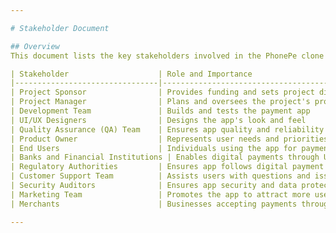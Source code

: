 ```yaml
---

# Stakeholder Document

## Overview
This document lists the key stakeholders involved in the PhonePe clone project. These stakeholders include individuals, groups, and organizations impacted by or interested in the project’s success. Each stakeholder contributes to the app's functionality, security, and overall user experience.

| Stakeholder                    | Role and Importance                                                 | Responsibilities                                                                                   | Impact on Project                                                         |
|--------------------------------|---------------------------------------------------------------------|---------------------------------------------------------------------------------------------------|---------------------------------------------------------------------------|
| Project Sponsor                | Provides funding and sets project direction                         | Approves project scope, budget, and timeline; Ensures project aligns with company goals; Guides decisions | High - Their decisions directly affect the project’s success             |
| Project Manager                | Plans and oversees the project's progress                           | Manages budget, resources, and timelines; Keeps project on track; Coordinates between teams       | High - Responsible for day-to-day project execution                      |
| Development Team               | Builds and tests the payment app                                    | Writes and maintains code; Adds digital payment and wallet features; Ensures secure transactions  | High - Quality of work impacts app performance and timeline              |
| UI/UX Designers                | Designs the app's look and feel                                     | Creates intuitive designs; Ensures accessibility; Works closely with developers                   | Medium - Influences user satisfaction and ease of use                    |
| Quality Assurance (QA) Team    | Ensures app quality and reliability                                 | Conducts testing for bugs; Reports issues; Ensures stability of new features                      | High - Ensures app reliability and smooth functionality                  |
| Product Owner                  | Represents user needs and priorities                                | Defines and prioritizes features; Decides on app improvements; Acts as a link between teams       | High - Decisions directly shape the final product                        |
| End Users                      | Individuals using the app for payments and transactions             | Provides feedback on app usability and features                                                   | High - Their satisfaction determines the app’s popularity and success    |
| Banks and Financial Institutions | Enables digital payments through UPI and other methods             | Provides UPI and other payment services; Ensures secure transaction processing                    | High - Essential for core app functions                                  |
| Regulatory Authorities         | Ensures app follows digital payment regulations                     | Monitors compliance with legal standards; Enforces data security and transaction laws             | High - Non-compliance risks legal issues                                 |
| Customer Support Team          | Assists users with questions and issues                             | Handles inquiries and complaints; Resolves or escalates issues                                    | Medium - Affects user satisfaction and retention                         |
| Security Auditors              | Ensures app security and data protection                            | Conducts security audits; Ensures compliance with data privacy standards; Identifies vulnerabilities | High - Prevents data breaches and maintains user trust                |
| Marketing Team                 | Promotes the app to attract more users and merchants                | Creates and manages marketing campaigns; Runs social media; Tracks and adapts to market trends    | Medium - Affects app visibility and user acquisition                     |
| Merchants                      | Businesses accepting payments through the app                       | Provides feedback on features; Uses the app for transactions; Encourages customers to use the app | Medium - Positive experience helps attract more users                    |

---
```

